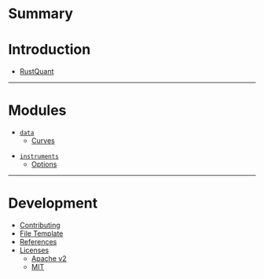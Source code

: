 # Summary

# Introduction

- [RustQuant](./Introduction.md)

---

# Modules

<!-- - [`autodiff`](./Modules/autodiff/autodiff.md)
- [`cashflows`](./Modules/cashflows/cashflows.md) -->

- [`data`](./Modules/data/data.md)
    - [Curves](./Modules/data/curves.md)

<!-- - [`error`](./Modules/error.md) -->
- [`instruments`](./Modules/instruments/instruments.md)
    - [Options](./Modules/instruments/options.md)
<!-- - [`iso`](./Modules/iso/iso.md)
- [`macros`](./Modules/macros.md)
- [`math`](./Modules/math/math.md)
- [`ml`](./Modules/ml/ml.md)
- [`portfolio`](./Modules/portfolio/portfolio.md)
- [`stochastics`](./Modules/stochastics/stochastics.md)
- [`time`](./Modules/time/time.md)
- [`trading`](./Modules/trading/trading.md) -->

---

# Development

- [Contributing](./Contributing.md)
- [File Template](./Template.md)
- [References](./References.md)
- [Licenses](./Licenses/Licenses.md)
    - [Apache v2](./Licenses/LICENSE-APACHE.md)
    - [MIT](./Licenses/LICENSE-MIT.md)